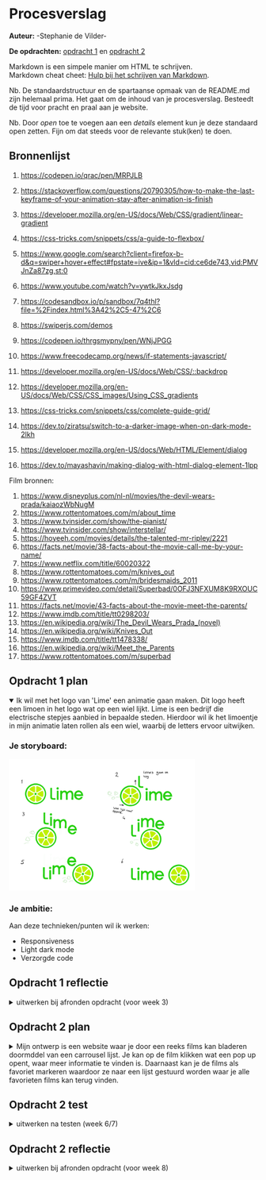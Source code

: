 # Procesverslag
**Auteur:** -Stephanie de Vilder-

**De opdrachten:** [opdracht 1](opdracht1/index.html) en [opdracht 2](opdracht2/index.html)


Markdown is een simpele manier om HTML te schrijven.  
Markdown cheat cheet: [Hulp bij het schrijven van Markdown](https://github.com/adam-p/markdown-here/wiki/Markdown-Cheatsheet).

Nb. De standaardstructuur en de spartaanse opmaak van de README.md zijn helemaal prima. Het gaat om de inhoud van je procesverslag. Besteedt de tijd voor pracht en praal aan je website.

Nb. Door *open* toe te voegen aan een *details* element kun je deze standaard open zetten. Fijn om dat steeds voor de relevante stuk(ken) te doen.



## Bronnenlijst
  1. https://codepen.io/qrac/pen/MRPJLB
  2. https://stackoverflow.com/questions/20790305/how-to-make-the-last-keyframe-of-your-animation-stay-after-animation-is-finish
  3. https://developer.mozilla.org/en-US/docs/Web/CSS/gradient/linear-gradient
  4. https://css-tricks.com/snippets/css/a-guide-to-flexbox/

  5. https://www.google.com/search?client=firefox-b-d&q=swiper+hover+effect#fpstate=ive&ip=1&vld=cid:ce6de743,vid:PMVJnZa87zg,st:0
  6. https://www.youtube.com/watch?v=ywtkJkxJsdg
  7. https://codesandbox.io/p/sandbox/7q4thl?file=%2Findex.html%3A42%2C5-47%2C6
  8. https://swiperjs.com/demos
  9. https://codepen.io/thrgsmypny/pen/WNjJPGG
  10. https://www.freecodecamp.org/news/if-statements-javascript/
  11. https://developer.mozilla.org/en-US/docs/Web/CSS/::backdrop
  12. https://developer.mozilla.org/en-US/docs/Web/CSS/CSS_images/Using_CSS_gradients
  13. https://css-tricks.com/snippets/css/complete-guide-grid/
  14. https://dev.to/ziratsu/switch-to-a-darker-image-when-on-dark-mode-2lkh
  15. https://developer.mozilla.org/en-US/docs/Web/HTML/Element/dialog
  16. https://dev.to/mayashavin/making-dialog-with-html-dialog-element-1lpp 

Film bronnen:
  1. https://www.disneyplus.com/nl-nl/movies/the-devil-wears-prada/kaiaozWbNugM
  2. https://www.rottentomatoes.com/m/about_time
  3. https://www.tvinsider.com/show/the-pianist/
  4. https://www.tvinsider.com/show/interstellar/ 
  5. https://hoyeeh.com/movies/details/the-talented-mr-ripley/2221
  6. https://facts.net/movie/38-facts-about-the-movie-call-me-by-your-name/
  7. https://www.netflix.com/title/60020322
  8. https://www.rottentomatoes.com/m/knives_out
  9. https://www.rottentomatoes.com/m/bridesmaids_2011
  10. https://www.primevideo.com/detail/Superbad/0OFJ3NFXUM8K9RXOUC59GF4ZVT
  11. https://facts.net/movie/43-facts-about-the-movie-meet-the-parents/
  12. https://www.imdb.com/title/tt0298203/
  13. https://en.wikipedia.org/wiki/The_Devil_Wears_Prada_(novel)
  14. https://en.wikipedia.org/wiki/Knives_Out
  15. https://www.imdb.com/title/tt1478338/
  16. https://en.wikipedia.org/wiki/Meet_the_Parents
  17. https://www.rottentomatoes.com/m/superbad



## Opdracht 1 plan

<details open>
  <summary>Ik wil met het logo van 'Lime' een animatie gaan maken. Dit logo heeft een limoen in het logo wat op een wiel lijkt. Lime is een bedrijf die electrische stepjes aanbied in bepaalde steden. Hierdoor wil ik het limoentje in mijn animatie laten rollen als een wiel, waarbij de letters ervoor uitwijken. </summary>


  ### Je storyboard:
  <img src="readme-images/storyboard-lime.png" width="375px" alt="storyboard voor opdracht 1">


  ### Je ambitie: 
  Aan deze technieken/punten wil ik werken:
  - Responsiveness
  - Light dark mode
  - Verzorgde code

</details>



## Opdracht 1 reflectie

<details>
  <summary>uitwerken bij afronden opdracht (voor week 3)</summary>


  ### Je uitkomst - karakteristiek screenshot(s):
  <img src="readme-images/Uitkomst.png" width="375px" alt="uitomst opdracht 1">


  ### Dit ging goed/Heb ik geleerd: 
  Ik heb geleerd dat het helemaal niet zo ingewikkeld hoeft te zijn om je werk responsive te maken. Aan het begin was ik heel moeilijk aan het denken en ging ik de elementen kleiner maken vanaf een bepaalde view width. Nu weet ik dat je met het gebruik van "vw" heel makkelijk je element kan schalen ten opzichte van je scherm grootte. Ook heb ik meer geleerd over flexbox en hoe je hiermee makkelijk elementen kan plaatsen, ook ten opzichte van elkaar.
  Dit is eigenlijk basis css kennis die ik blijkbaar nooit goed onder de knie had. Het is dus heel fijn om nu dit te weten als basis voor mijn volgende projecten.

  Iets wat ik ook heb geleerd en iets lastiger waar ik zelf niet op was gekomen was het plaatsen van verschillende lagen over elkaar. Ik had het wiel eerst gemaakt door middel van list items. Alle partjes van de limoen waren dus allemaal losse elementen. Nu heb ik dit gemaakt door verschillende kleuren op elkaar te leggen en voor de partjes linear gradients te gebruiken om lijnen te maken.
  Zie afbeelding

  Ook wilde ik graag als finishing touch de limoen op het eind laten staan waar de animatie stopte en niet dat hij terug sprong naar het begin. Dit is gelukt door "animation-fill-mode" te gebruiken.

  <img src="readme-images/Lime-code.png" width="375px" alt="top">


  ### Dit was lastig/Is niet gelukt:
  

  <img src="readme-images/dummy-plaatje.svg" width="375px" alt="bummer">
</details>



## Opdracht 2 plan

<details>
  <summary>Mijn ontwerp is een website waar je door een reeks films kan bladeren doormddel van een carrousel lijst. Je kan op de film klikken wat een pop up opent, waar meer informatie te vinden is. Daarnaast kan je de films als favoriet markeren waardoor ze naar een lijst gestuurd worden waar je alle favorieten films kan terug vinden.</summary>


  ### Je ontwerp:
  <img src="readme-images/Opdracht2-design-plan.png" width="375px" alt="Eerste ontwerp opdracht 2">

  ### Ontwerp versie 2:
  <img src="readme-images/Opdracht2-design-V2.png" width="375px" alt="Eerste ontwerp opdracht 2">

  In de loop van de eerste weken heb ik het design wat aangepast. Zo heb ik bijvoorbeeld, inplaats van een aparte pagina voor de favorieten lijst, de favorieten lijst in een slide in menu geplaatst. Het ontwerp moet een "onepage" zijn waardoor dit beter aansluit. Ook is het erg efficient en toegangelijk voor de gebruiker.

  ### Je ambitie: 
  Aan deze technieken/punten wil ik werken:
  - Basic javascript begrijpen en als iets niet werkt, kunnen analyseren waarom dat dan is.
  - Responsiveness
  - Positionering van elementen zoals met flexbox en grid etc.
  - werken met verschillende states
</details>



## Opdracht 2 test

<details>
  <summary>uitwerken na testen (week 6/7)</summary>

  Neem minimaal 5 bevindingen op:



  ### Bevinding 1:
  FOCUS STATE

  #### oplossing:
  Tijdens mijn assesibilty test kwam ik er al snel achter dat ik was de focus state was vergeten te stijlen. Je kreeg dus de default focus state te zien en deze paste niet mooi bij mijn ontwerp en viel niet goed op omdat mijn meest gebruikte kleu al blauw is (zie afb 01). Ik heb alle buttons en linkjes een custom focus state gegeven, met als overeenkomende kleur: 0ranje. Oranje valt erg op en heeft een goed contrast met blauw en de zandkleur. Ook is het een persoonlijke stijl keuze omdat ik blauw en orangje een mooie combinatie vind.

  <img src="readme-images/test-img-01.png" width="300px" alt="Focus stijl eerst">
  <img src="readme-images/test-img-02.png" width="300px" alt="Focus stijl nu">


  ### Bevinding 2:
  LABELS

  #### oplossing:
  Ik heb een test gedaan met een screenreader. Ik zag al in de inspector accesability (zie afb 03) dat er veel errors waren en ik bijna nergens een label had gemaakt voor buttons etc. Dus toen ik met een screedreader door de website heen ging werd dit al duidelijk. De buttons zonder text veld werden opgenoemd als knop 6 bijvoorbeeld. 
  Ik heb dit opgelost door aria-labels toe te voegen en een alt text toe te voegen aan images.

  <img src="readme-images/test-img-03.png" width="300px" alt="label errors">
  <img src="readme-images/test-img-04.png" width="300px" alt="screenreader">

  Oplossing:

  <img src="readme-images/test-img-05.png" width="300px" alt="oplossing code">
  <img src="readme-images/test-img-06.png" width="300px" alt="oplossing screenreader">


  ### Bevinding 3:
  DETAILS BUTTON NOT SHOWING

  #### oplossing:
  Tijdens het testen van mijn focus state en het navigeren via de toetsenbord kwam ik erachter dat je details button niet kan zien wanneer je navigeert met je toetsenbord en je er op staat met de focus state. Dit komt omdat de button op een hover element zit.
  De button word wel gelezen door een screenreader en op mobile heb je er geen last van omdat daar de buttons altijd zichtbaar zijn.

  Ik heb dit probleem proberen op te lossen (zie afb 08) maar dit is helaas nog niet gelukt. 

  <img src="readme-images/test-img-07.png" width="300px" alt="label errors">
  <img src="readme-images/test-img-08.png" width="300px" alt="screenreader">
  

  ### Bevinding 4:
  PROVIDE A NATURAL NEXT STEP 

  #### oplossing:
  Tijdens mijn test vond ik dat de interface design principle "provide a natural next step", bij de favorieten lijst nog niet helemaal compleet was. Ik kreeg daarom het plan om een button toe te voegen aan de lege lijst waarbij je naar een film overzicht zou worden gestuurd. Zo kan iemand die misschien vast loopt weer door. Het lukte me om een button te maken en hem te plaatsen maar nog niet om hem weg te halen wanneer er wel elementen in de lijst zitten. Omdat deze fuctie dus nog niet helemaal goed werkte heb ik hem uiteindelijk eruit gehaald om het wat cleaner te houden.

  <img src="readme-images/test-img-09.png" width="300px" alt="Next step button">


  ### Bevinding 5:
  FAVORIETEN LIJST NOT READ

  #### oplossing:
  Het laatste probleem waar ik tijdens mijn test achter kwam was dat de films in de favorieten lijst niet goed werken ten opzichten van accesabilty. De film elementen worden niet opgelezen tijdens een screenreader en je kan niet navigeren door de films heen waardoor je ze dus ook niet uit de lijst kan halen via deze favorieten lijst. 
  Op het eerste oog is dit dus niet een heel groot probleem omdat het voor de meeste mensen geen probleem is. Maar als ik een goede werkende website wil bouwen voor alle gebruikers zou dit iets zijn waar ik een oplossing voor zou moeten verzinnen.

  

</details>



## Opdracht 2 reflectie

<details>
  <summary>uitwerken bij afronden opdracht (voor week 8)</summary>

  ### Je uitkomst - karakteristiek screenshot(s):
  Desktop:

  <img src="readme-images/reflectie-overall.png" width="300px" alt="uitkomst opdracht 2">
  <img src="readme-images/reflectie-hover.png" width="300px" alt="uitkomst opdracht 2">
  <img src="readme-images/reflectie-details.png" width="300px" alt="uitkomst opdracht 2">
  <img src="readme-images/reflectie-favs-empty.png" width="300px" alt="uitkomst opdracht 2">
  <img src="readme-images/reflectie-favs-full.png" width="300px" alt="uitkomst opdracht 2">

  Mobile:

  <img src="readme-images/reflectie-mobile.png" width="250px" alt="uitkomst opdracht 2">
  <img src="readme-images/reflectie-mobile-favs.png" width="250px" alt="uitkomst opdracht 2">


  ### Dit ging goed/Heb ik geleerd: 
  Uiteindelijk zijn er veel dingen die goed gingen. Ik heb een verzorgde werkende webpagina gemaakt die voldoet aan design principes en 
  Ik had nooit gedacht dat ik zo ver zou komen met javascript en het ook echt zou begrijpen. Daarom ben ik best trots op mijn eindproduct. 

  Wat goed ging/waar ik trots op ben is het toevoegen van de films aan de favorieten lijst. Sanne heeft me hier een opzetje voor laten zien in code pen maar ik heb het later zelf toegepast aan mijn ontwerp en het goed kunnen begrijpen waardoor ik toevoegingen heb kunnen doen. Het was namelijk nog niet helemaal compleet (Wanneer je de film verwijderde uit de lijst VIA de lijst kon je hem daarna er niet meer toevoegen).
  Ook heb ik het nummer van het aantal items in de lijst aan het de lijst button helemaal zelf toegevoegd. Dat ging ook goed.

  Wat ook goed ging is het werken met Dialog. Het stijlen hiervan en het positioneren van de elmenten gingen goed maar ook de dialog toevoegen aan alle verschillende films, zonder elke keer nieuwe JS te schrijven, ging beter/sneller dan verwacht.

  Ook heb ik veel geleerd over positionering met flexbox en grid. Grid had ik nog nooit gebruikt maar nu weet ik het goed te kunnen gebruiken.

  Zie website voor alles wat goed ging!


  ### Dit was lastig/Is niet gelukt:
  Wat ik lastig vond en uiteindlijk na veel proberen niet is gelukt is de details popup ook te kunnen openen vanuit de favorieten lijst. Ik had van alles geprobeert maar het duurde te lang waardoor ik heb besloten deze functie voor nu weg te laten. Verder heb ik nog 3 dingen die niet gelukt waren (zie de laatste bevindingen bij de test).

  <img src="readme-images/reflectie-img-details.png" width="300px" alt="bummer">
</details>